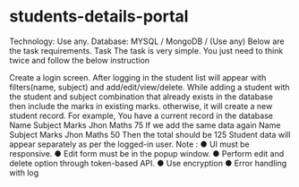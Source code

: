 # students-details-portal

Technology: Use any. Database: MYSQL / MongoDB / (Use any) Below are the task requirements. Task The task is very simple. You just need to think twice and follow the below instruction

Create a login screen.
After logging in the student list will appear with filters(name, subject) and add/edit/view/delete.
While adding a student with the student and subject combination that already exists in the database then include the marks in existing marks. otherwise, it will create a new student record. For example, You have a current record in the database Name Subject Marks Jhon Maths 75 If we add the same data again Name Subject Marks Jhon Maths 50 Then the total should be 125
Student data will appear separately as per the logged-in user. Note : ● UI must be responsive. ● Edit form must be in the popup window. ● Perform edit and delete option through token-based API. ● Use encryption ● Error handling with log